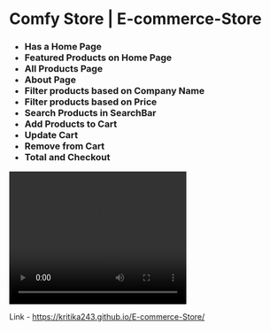 # Comfy Store | E-commerce-Store

<h3><ul>
<li>Has a Home Page</li>
<li>Featured Products on Home Page</li>
<li>All Products Page</li>
<li>About Page</li>
<li>Filter products based on Company Name</li>
<li>Filter products based on Price</li>
<li>Search Products in SearchBar</li>
<li>Add Products to Cart</li>
<li>Update Cart</li>
<li>Remove from Cart</li>
<li>Total and Checkout</li>
</ul></h3>

<video width="320" height="240" controls>
  <source src="Demo\demo.mp4" type="video/mp4">
</video>

Link - https://kritika243.github.io/E-commerce-Store/

